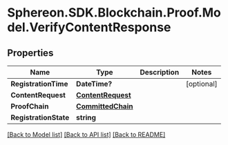 # Sphereon.SDK.Blockchain.Proof.Model.VerifyContentResponse
## Properties

Name | Type | Description | Notes
------------ | ------------- | ------------- | -------------
**RegistrationTime** | **DateTime?** |  | [optional] 
**ContentRequest** | [**ContentRequest**](ContentRequest.md) |  | 
**ProofChain** | [**CommittedChain**](CommittedChain.md) |  | 
**RegistrationState** | **string** |  | 

[[Back to Model list]](../README.md#documentation-for-models) [[Back to API list]](../README.md#documentation-for-api-endpoints) [[Back to README]](../README.md)

